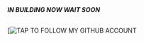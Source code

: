 ##


#### ***IN BUILDING NOW WAIT SOON***





##

[![***TAP TO FOLLOW MY GITHUB ACCOUNT***](https://github.com/abdallahjsalimjuma) 
